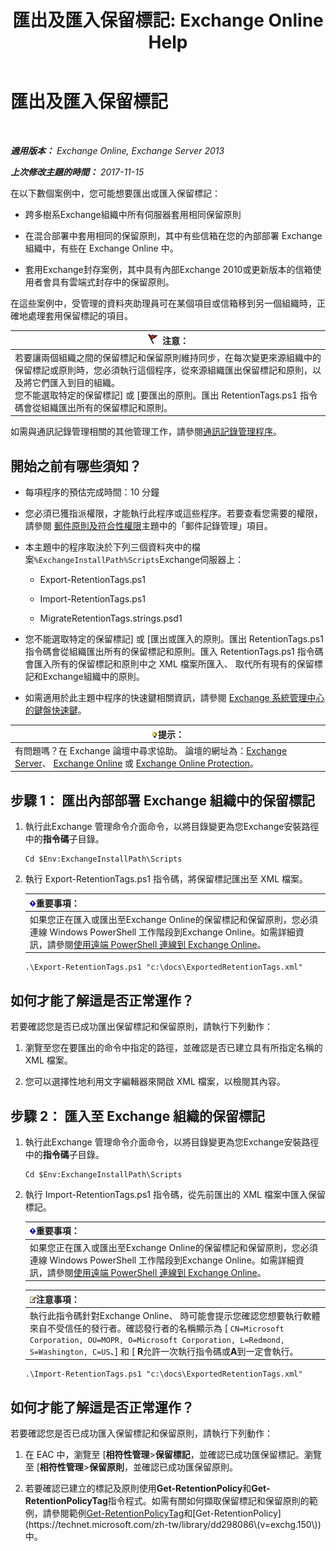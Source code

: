 ﻿---
title: '匯出及匯入保留標記: Exchange Online Help'
TOCTitle: 匯出及匯入保留標記
ms:assetid: 18405ea2-7ccc-475e-bd84-8b040e17bf44
ms:mtpsurl: https://technet.microsoft.com/zh-tw/library/JJ907307(v=EXCHG.150)
ms:contentKeyID: 51409159
ms.date: 05/23/2018
mtps_version: v=EXCHG.150
ms.translationtype: MT
---

# 匯出及匯入保留標記

 

_**適用版本：** Exchange Online, Exchange Server 2013_

_**上次修改主題的時間：** 2017-11-15_

在以下數個案例中，您可能想要匯出或匯入保留標記：

  - 跨多樹系Exchange組織中所有伺服器套用相同保留原則

  - 在混合部署中套用相同的保留原則，其中有些信箱在您的內部部署 Exchange 組織中，有些在 Exchange Online 中。

  - 套用Exchange封存案例，其中具有內部Exchange 2010或更新版本的信箱使用者會具有雲端式封存中的保留原則。

在這些案例中，受管理的資料夾助理員可在某個項目或信箱移到另一個組織時，正確地處理套用保留標記的項目。

<table>
<thead>
<tr class="header">
<th><img src="images/Dd876857.Caution(EXCHG.150).gif" title="注意" alt="注意" />注意：</th>
</tr>
</thead>
<tbody>
<tr class="odd">
<td>若要讓兩個組織之間的保留標記和保留原則維持同步，在每次變更來源組織中的保留標記或原則時，您必須執行這個程序，從來源組織匯出保留標記和原則，以及將它們匯入到目的組織。<br />
您不能選取特定的保留標記] 或 [要匯出的原則。匯出 RetentionTags.ps1 指令碼會從組織匯出所有的保留標記和原則。</td>
</tr>
</tbody>
</table>


如需與通訊記錄管理相關的其他管理工作，請參閱[通訊記錄管理程序](messaging-records-management-procedures-exchange-2013-help.md)。

## 開始之前有哪些須知？

  - 每項程序的預估完成時間：10 分鐘

  - 您必須已獲指派權限，才能執行此程序或這些程序。若要查看您需要的權限，請參閱 [郵件原則及符合性權限](messaging-policy-and-compliance-permissions-exchange-2013-help.md)主題中的「郵件記錄管理」項目。

  - 本主題中的程序取決於下列三個資料夾中的檔案`%ExchangeInstallPath%Scripts`Exchange伺服器上：
    
      - Export-RetentionTags.ps1
    
      - Import-RetentionTags.ps1
    
      - MigrateRetentionTags.strings.psd1

  - 您不能選取特定的保留標記\] 或 \[匯出或匯入的原則。匯出 RetentionTags.ps1 指令碼會從組織匯出所有的保留標記和原則。匯入 RetentionTags.ps1 指令碼會匯入所有的保留標記和原則中之 XML 檔案所匯入、 取代所有現有的保留標記和Exchange組織中的原則。

  - 如需適用於此主題中程序的快速鍵相關資訊，請參閱 [Exchange 系統管理中心的鍵盤快速鍵](keyboard-shortcuts-in-the-exchange-admin-center-exchange-online-protection-help.md)。

<table>
<thead>
<tr class="header">
<th><img src="images/Bb124558.tip(EXCHG.150).gif" title="提示" alt="提示" />提示：</th>
</tr>
</thead>
<tbody>
<tr class="odd">
<td>有問題嗎？在 Exchange 論壇中尋求協助。 論壇的網址為：<a href="https://go.microsoft.com/fwlink/p/?linkid=60612">Exchange Server</a>、 <a href="https://go.microsoft.com/fwlink/p/?linkid=267542">Exchange Online</a> 或 <a href="https://go.microsoft.com/fwlink/p/?linkid=285351">Exchange Online Protection</a>。</td>
</tr>
</tbody>
</table>


## 步驟 1： 匯出內部部署 Exchange 組織中的保留標記

1.  執行此Exchange 管理命令介面命令，以將目錄變更為您Exchange安裝路徑中的**指令碼**子目錄。
    
        Cd $Env:ExchangeInstallPath\Scripts

2.  執行 Export-RetentionTags.ps1 指令碼，將保留標記匯出至 XML 檔案。
    
    <table>
    <thead>
    <tr class="header">
    <th><img src="images/Bb124558.important(EXCHG.150).gif" title="重要事項" alt="重要事項" />重要事項：</th>
    </tr>
    </thead>
    <tbody>
    <tr class="odd">
    <td>如果您正在匯入或匯出至Exchange Online的保留標記和保留原則，您必須連線 Windows PowerShell 工作階段到Exchange Online。如需詳細資訊，請參閱<a href="https://technet.microsoft.com/zh-tw/library/jj984289(v=exchg.150)">使用遠端 PowerShell 連線到 Exchange Online</a>。</td>
    </tr>
    </tbody>
    </table>
    
        .\Export-RetentionTags.ps1 "c:\docs\ExportedRetentionTags.xml"

## 如何才能了解這是否正常運作？

若要確認您是否已成功匯出保留標記和保留原則，請執行下列動作：

1.  瀏覽至您在要匯出的命令中指定的路徑，並確認是否已建立具有所指定名稱的 XML 檔案。

2.  您可以選擇性地利用文字編輯器來開啟 XML 檔案，以檢閱其內容。

## 步驟 2： 匯入至 Exchange 組織的保留標記

1.  執行此Exchange 管理命令介面命令，以將目錄變更為您Exchange安裝路徑中的**指令碼**子目錄。
    
        Cd $Env:ExchangeInstallPath\Scripts

2.  執行 Import-RetentionTags.ps1 指令碼，從先前匯出的 XML 檔案中匯入保留標記。
    
    <table>
    <thead>
    <tr class="header">
    <th><img src="images/Bb124558.important(EXCHG.150).gif" title="重要事項" alt="重要事項" />重要事項：</th>
    </tr>
    </thead>
    <tbody>
    <tr class="odd">
    <td>如果您正在匯入或匯出至Exchange Online的保留標記和保留原則，您必須連線 Windows PowerShell 工作階段到Exchange Online。如需詳細資訊，請參閱<a href="https://technet.microsoft.com/zh-tw/library/jj984289(v=exchg.150)">使用遠端 PowerShell 連線到 Exchange Online</a>。</td>
    </tr>
    </tbody>
    </table>
    
    <table>
    <thead>
    <tr class="header">
    <th><img src="images/Bb124558.note(EXCHG.150).gif" title="注意事項" alt="注意事項" />注意事項：</th>
    </tr>
    </thead>
    <tbody>
    <tr class="odd">
    <td>執行此指令碼針對Exchange Online、 時可能會提示您確認您想要執行軟體來自不受信任的發行者。確認發行者的名稱顯示為 [ <code>CN=Microsoft Corporation, OU=MOPR, O=Microsoft Corporation, L=Redmond, S=Washington, C=US</code>、] 和 [ <strong>R</strong>允許一次執行指令碼或<strong>A</strong>到一定會執行。</td>
    </tr>
    </tbody>
    </table>
    
        .\Import-RetentionTags.ps1 "c:\docs\ExportedRetentionTags.xml"

## 如何才能了解這是否正常運作？

若要確認您是否已成功匯入保留標記和保留原則，請執行下列動作：

1.  在 EAC 中，瀏覽至 \[**相符性管理**\>**保留標記**，並確認已成功匯保留標記。瀏覽至 \[**相符性管理**\>**保留原則**，並確認已成功匯保留原則。

2.  若要確認已建立的標記及原則使用**Get-RetentionPolicy**和**Get-RetentionPolicyTag**指令程式。如需有關如何擷取保留標記和保留原則的範例，請參閱範例[Get-RetentionPolicyTag](https://technet.microsoft.com/zh-tw/library/dd298009\(v=exchg.150\))和[Get-RetentionPolicy](https://technet.microsoft.com/zh-tw/library/dd298086\(v=exchg.150\))中。

